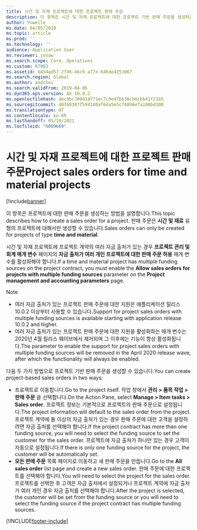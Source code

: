 ```yaml
---
title: 시간 및 자재 프로젝트에 대한 프로젝트 판매 주문
description: 이 항목은 시간 및 자재 프로젝트에 대한 프로젝트 기반 판매 주문을 생성하는 방법을 설명합니다.
author: Yowelle
ms.date: 04/05/2019
ms.topic: article
ms.prod: ''
ms.technology: ''
audience: Application User
ms.reviewer: josaw
ms.search.scope: Core, Operations
ms.custom: 87983
ms.assetid: b454ad57-2fd6-46c9-a77e-646de4153067
ms.search.region: Global
ms.author: andchoi
ms.search.validFrom: 2019-04-05
ms.dyn365.ops.version: AX 10.0.2
ms.openlocfilehash: dec9bc700d18f71ec7c9e976b38cb8cbb41f21b5
ms.sourcegitcommit: 40f68387f594180af64a5e5c748b6efa188bd300
ms.translationtype: HT
ms.contentlocale: ko-KR
ms.lasthandoff: 05/10/2021
ms.locfileid: "6009669"
---
```

# <a name="project-sales-orders-for-time-and-material-projects"></a><span data-ttu-id="109f1-103">시간 및 자재 프로젝트에 대한 프로젝트 판매 주문</span><span class="sxs-lookup"><span data-stu-id="109f1-103">Project sales orders for time and material projects</span></span>

[!include[banner](../includes/banner.md)]

<span data-ttu-id="109f1-104">이 항목은 프로젝트에 대한 판매 주문을 생성하는 방법을 설명합니다.</span><span class="sxs-lookup"><span data-stu-id="109f1-104">This topic describes how to create a sales order for a project.</span></span> <span data-ttu-id="109f1-105">판매 주문은 **시간 및 재료** 유형의 프로젝트에 대해서만 생성할 수 있습니다.</span><span class="sxs-lookup"><span data-stu-id="109f1-105">Sales orders can only be created for projects of type **time and material**.</span></span>

<span data-ttu-id="109f1-106">시간 및 자재 프로젝트에 프로젝트 계약의 여러 자금 출처가 있는 경우 **프로젝트 관리 및 회계 매개 변수** 페이지의 **자금 출처가 여러 개인 프로젝트에 대한 판매 주문 허용** 매개 변수를 활성화해야 합니다.</span><span class="sxs-lookup"><span data-stu-id="109f1-106">If a time and material project has multiple funding sources on the project contract, you must enable the **Allow sales orders for projects with multiple funding sources** parameter on the **Project management and accounting parameters** page.</span></span> 

> [!NOTE]
> - <span data-ttu-id="109f1-107">여러 자금 출처가 있는 프로젝트 판매 주문에 대한 지원은 애플리케이션 릴리스 10.0.2 이상부터 사용할 수 있습니다.</span><span class="sxs-lookup"><span data-stu-id="109f1-107">Support for project sales orders with multiple funding sources is available starting with application release 10.0.2 and higher.</span></span>
> - <span data-ttu-id="109f1-108">여러 자금 출처가 있는 프로젝트 판매 주문에 대한 지원을 활성화하는 매개 변수는 2020년 4월 릴리스 웨이브에서 제거되며 그 이후에는 기능이 항상 활성화됩니다.</span><span class="sxs-lookup"><span data-stu-id="109f1-108">The parameter to enable the support for project sales orders with multiple funding sources will be removed in the April 2020 release wave, after which the functionality will always be enabled.</span></span>

<span data-ttu-id="109f1-109">다음 두 가지 방법으로 프로젝트 기반 판매 주문을 생성할 수 있습니다.</span><span class="sxs-lookup"><span data-stu-id="109f1-109">You can create project-based sales orders in two ways:</span></span>

- <span data-ttu-id="109f1-110">프로젝트로 이동합니다.</span><span class="sxs-lookup"><span data-stu-id="109f1-110">Go to the project itself.</span></span> <span data-ttu-id="109f1-111">작업 창에서 **관리 > 품목 작업 > 판매 주문** 을 선택합니다.</span><span class="sxs-lookup"><span data-stu-id="109f1-111">On the Action Pane, select **Manage > Item tasks > Sales order**.</span></span> <span data-ttu-id="109f1-112">프로젝트 정보는 기본적으로 프로젝트의 판매 주문으로 설정됩니다.</span><span class="sxs-lookup"><span data-stu-id="109f1-112">The project information will default to the sales order from the project.</span></span> <span data-ttu-id="109f1-113">프로젝트 계약에 둘 이상의 자금 출처가 있는 경우 판매 주문에 대한 고객을 설정하려면 자금 출처를 선택해야 합니다.</span><span class="sxs-lookup"><span data-stu-id="109f1-113">If the project contract has more than one funding source, you will need to select the funding source to set the customer for the sales order.</span></span> <span data-ttu-id="109f1-114">프로젝트에 자금 출처가 하나만 있는 경우 고객이 자동으로 설정됩니다.</span><span class="sxs-lookup"><span data-stu-id="109f1-114">If there is only one funding source for the project, the customer will be automatically set.</span></span>
- <span data-ttu-id="109f1-115">**모든 판매 주문** 목록 페이지로 이동하고 새 판매 주문을 만듭니다.</span><span class="sxs-lookup"><span data-stu-id="109f1-115">Go to the **All sales order** list page and create a new sales order.</span></span> <span data-ttu-id="109f1-116">판매 주문에 대한 프로젝트를 선택해야 합니다.</span><span class="sxs-lookup"><span data-stu-id="109f1-116">You will need to select the project for the sales order.</span></span> <span data-ttu-id="109f1-117">프로젝트를 선택한 후 고객은 자금 출처에서 설정되거나 프로젝트 계약에 자금 출처가 여러 개인 경우 자금 출처를 선택해야 합니다.</span><span class="sxs-lookup"><span data-stu-id="109f1-117">After the project is selected, the customer will be set from the funding source or you will need to select the funding source if the project contract has multiple funding sources.</span></span>



[!INCLUDE[footer-include](../includes/footer-banner.md)]